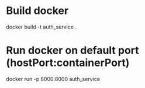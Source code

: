 # Build docker
docker build -t auth_service .

# Run docker on default port (hostPort:containerPort)
docker run -p 8000:8000 auth_service
